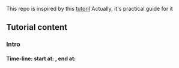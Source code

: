 This repo is inspired by this [tutoril](https://youtu.be/tloKxFgom58?si=Mb-AheSQJLU1AHkD)
Actually, it's practical guide for it

## Tutorial content
### Intro
#### Time-line: start at: , end at:
